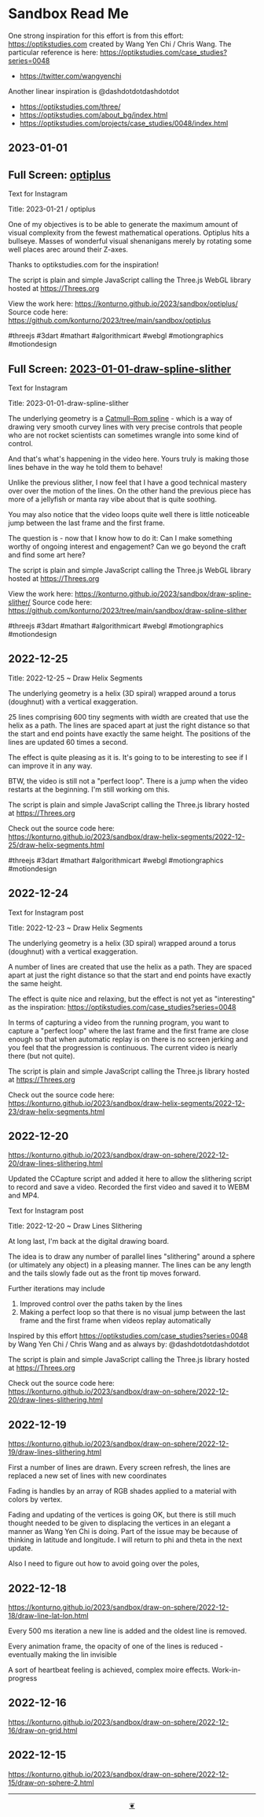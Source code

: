 # Sandbox Read Me

One strong inspiration for this effort is from this effort: https://optikstudies.com created by Wang Yen Chi / Chris Wang. The particular reference is here: https://optikstudies.com/case_studies?series=0048

* https://twitter.com/wangyenchi

Another linear inspiration is @dashdotdotdashdotdot

* https://optikstudies.com/three/
* https://optikstudies.com/about_bg/index.html
* https://optikstudies.com/projects/case_studies/0048/index.html


## 2023-01-01

<!--@@@
<div class=iframe-resize ><iframe src=https://konturno.github.io/2023/sandbox/optiplus/ height=100% width=100% ></iframe></div>
_"optiplus" in a resizable window_
@@@-->

## Full Screen: [optiplus]( https://konturno.github.io/2023/sandbox/optiplus/ )

Text for Instagram

Title: 2023-01-21 / optiplus

One of my objectives is to be able to generate the maximum amount of visual complexity from the fewest mathematical operations. Optiplus hits a bullseye. Masses of wonderful visual shenanigans merely by rotating some well places arec around their Z-axes.

Thanks to optikstudies.com for the inspiration!

The script is plain and simple JavaScript calling the Three.js WebGL library hosted at https://Threes.org

View the work here:
https://konturno.github.io/2023/sandbox/optiplus/
Source code here:
https://github.com/konturno/2023/tree/main/sandbox/optiplus

#threejs #3dart #mathart #algorithmicart #webgl #motiongraphics #motiondesign

## Full Screen: [2023-01-01-draw-spline-slither]( https://konturno.github.io/2023/sandbox/draw-spline-slither/ )

Text for Instagram

Title: 2023-01-01-draw-spline-slither

The underlying geometry is a [Catmull–Rom spline]( https://en.wikipedia.org/wiki/Centripetal_Catmull%E2%80%93Rom_spline ) - which is a way of drawing very smooth curvey lines with very precise controls that people who are not rocket scientists can sometimes wrangle into some kind of control.

And that's what's happening in the video here. Yours truly is making those lines behave in the way he told them to behave!

Unlike the previous slither, I now feel that I have a good technical mastery over over the motion of the lines. On the other hand the previous piece has more of a jellyfish or manta ray vibe about that is quite soothing.

You may also notice that the video loops quite well there is little noticeable jump between the last frame and the first frame.

The question is - now that I know how to do it: Can I make something worthy of ongoing interest and engagement? Can we go beyond the craft and find some art here?

The script is plain and simple JavaScript calling the Three.js WebGL library hosted at https://Threes.org

View the work here:
https://konturno.github.io/2023/sandbox/draw-spline-slither/
Source code here:
https://github.com/konturno/2023/tree/main/sandbox/draw-spline-slither

#threejs #3dart #mathart #algorithmicart #webgl #motiongraphics #motiondesign


## 2022-12-25

Title: 2022-12-25 ~ Draw Helix Segments

The underlying geometry is a helix (3D spiral) wrapped around a torus (doughnut) with a vertical exaggeration.

25 lines comprising 600 tiny segments with width are created that use the helix as a path. The lines  are spaced apart at just the right distance so that the start and end points have exactly the same height. The positions of the lines are updated 60 times a second.

The effect is quite pleasing as it is. It's going to to be interesting to see if I can improve it in any way.

BTW, the video is still not a "perfect loop". There is a jump when the video restarts at the beginning. I'm still working om this.

The script is plain and simple JavaScript calling the Three.js library hosted at https://Threes.org

Check out the source code here: https://konturno.github.io/2023/sandbox/draw-helix-segments/2022-12-25/draw-helix-segments.html


#threejs #3dart #mathart #algorithmicart #webgl #motiongraphics #motiondesign


## 2022-12-24

Text for Instagram post

Title: 2022-12-23 ~ Draw Helix Segments

The underlying geometry is a helix (3D spiral) wrapped around a torus (doughnut) with a vertical exaggeration.

A number of lines are created that use the helix as a path. They are spaced apart at just the right distance so that the start and end points have exactly the same height.

The effect is quite nice and relaxing, but the effect is not yet as "interesting" as the inspiration: https://optikstudies.com/case_studies?series=0048

In terms of capturing a video from the running program, you want to capture a "perfect loop" where the last frame and the first frame are close enough so that when automatic replay is on there is no screen jerking and you feel that the progression is continuous. The current video is nearly there (but not quite).

The script is plain and simple JavaScript calling the Three.js library hosted at https://Threes.org

Check out the source code here: https://konturno.github.io/2023/sandbox/draw-helix-segments/2022-12-23/draw-helix-segments.html



## 2022-12-20

https://konturno.github.io/2023/sandbox/draw-on-sphere/2022-12-20/draw-lines-slithering.html

Updated the CCapture script and added it here to allow the slithering script to record and save a video. Recorded the first video and saved it to WEBM and MP4.

Text for Instagram post

Title: 2022-12-20 ~ Draw Lines Slithering

At long last, I'm back at the digital drawing board.

The idea is to draw any number of parallel lines "slithering" around a sphere (or ultimately any object) in a pleasing manner. The lines can be any length and the tails slowly fade out as the front tip moves forward.

Further iterations may include

1. Improved control over the paths taken by the lines
2. Making a perfect loop so that there is no visual jump between the last frame and the first frame when videos replay automatically

Inspired by this effort https://optikstudies.com/case_studies?series=0048 by Wang Yen Chi / Chris Wang and as always by: @dashdotdotdashdotdot

The script is plain and simple JavaScript calling the Three.js library hosted at https://Threes.org

Check out the source code here: https://konturno.github.io/2023/sandbox/draw-on-sphere/2022-12-20/draw-lines-slithering.html


## 2022-12-19

https://konturno.github.io/2023/sandbox/draw-on-sphere/2022-12-19/draw-lines-slithering.html

First a number of lines are drawn. Every screen refresh, the lines are replaced a new set of lines with new coordinates

Fading is handles by an array of RGB shades applied to a material with colors by vertex.

Fading and updating of the vertices is going OK, but there is still much thought needed to be given to displacing the vertices in an elegant a manner as Wang Yen Chi is doing. Part of the issue may be because of thinking in latitude and longitude. I will return to phi and theta in the next update.

Also I need to figure out how to avoid going over the poles,


## 2022-12-18

https://konturno.github.io/2023/sandbox/draw-on-sphere/2022-12-18/draw-line-lat-lon.html

Every 500 ms iteration a new line is added and the oldest line is removed.

Every animation frame, the opacity of one of the lines is reduced - eventually making the lin invisible

A sort of heartbeat feeling is achieved, complex moire effects. Work-in-progress


## 2022-12-16

https://konturno.github.io/2023/sandbox/draw-on-sphere/2022-12-16/draw-on-grid.html


## 2022-12-15

https://konturno.github.io/2023/sandbox/draw-on-sphere/2022-12-15/draw-on-sphere-2.html


***

<center title="Hello! Click me to go up to the top" ><a class=aDingbat href=javascript:window.scrollTo(0,0);> ❦ </a></center>
